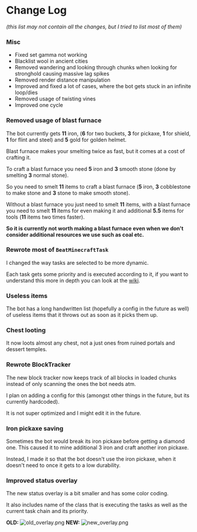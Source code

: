# Change Log
*(this list may not contain all the changes, but I tried to list most of them)*

### Misc
- Fixed set gamma not working
- Blacklist wool in ancient cities
- Removed wandering and looking through chunks when looking for stronghold causing massive lag spikes
- Removed render distance manipulation
- Improved and fixed a lot of cases, where the bot gets stuck in an infinite loop/dies
- Removed usage of twisting vines
- Improved one cycle

### Removed usage of blast furnace
The bot currently gets **11** iron, (**6** for two buckets, **3** for pickaxe, **1** for shield, **1** for flint and steel) and **5** gold for golden helmet.

Blast furnace makes your smelting twice as fast, but it comes at a cost of crafting it.

To craft a blast furnace you need **5** iron and **3** smooth stone (done by smelting **3** normal stone).

So you need to smelt **11** items to craft a blast furnace (**5** iron, **3** cobblestone to make stone and **3** stone to make smooth stone).

Without a blast furnace you just need to smelt **11** items, with a blast furnace you need to smelt **11** items for even making it and additional **5.5** items for tools (**11** items two times faster).

**So it is currently not worth making a blast furnace even when we don't consider additional resources we use such as coal etc.**

### Rewrote most of `BeatMinecraftTask`

I changed the way tasks are selected to be more dynamic.

Each task gets some priority and is executed according to it,
if you want to understand this more in depth you can look at the [wiki](https://github.com/MiranCZ/altoclef/wiki/2:-Documentation:-The-task-priority-system).

### Useless items
The bot has a long handwritten list (hopefully a config in the future as well) of useless items that it throws out as soon as it picks them up.

### Chest looting
It now loots almost any chest, not a just ones from ruined portals and dessert temples.

### Rewrote BlockTracker
The new block tracker now keeps track of all blocks in loaded chunks instead of only scanning the ones the bot needs atm.

I plan on adding a config for this (amongst other things in the future, but its currently hardcoded).

It is not super optimized and I might edit it in the future.


### Iron pickaxe saving
Sometimes the bot would break its iron pickaxe before getting a diamond one. This caused it to mine additional 3 iron and craft another iron pickaxe.

Instead, I made it so that the bot doesn't use the iron pickaxe, when it doesn't need to once it gets to a low durability.

### Improved status overlay
The new status overlay is a bit smaller and has some color coding.

It also includes name of the class that is executing the tasks as well as the current task chain and its priority.

**OLD:**
![old_overlay.png](https://github.com/MiranCZ/altoclef/assets/98049269/16f29a8c-1e1f-4a3d-a26b-d8bd053602ca)
**NEW:**
![new_overlay.png](https://github.com/MiranCZ/altoclef/assets/98049269/6708a091-88a8-4be2-b4bc-eade779b7bc5)

